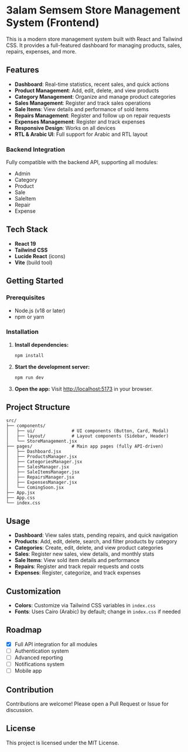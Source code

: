 
# 3alam Semsem Store Management System (Frontend)

This is a modern store management system built with React and Tailwind CSS. It provides a full-featured dashboard for managing products, sales, repairs, expenses, and more.

## Features

- **Dashboard**: Real-time statistics, recent sales, and quick actions
- **Product Management**: Add, edit, delete, and view products
- **Category Management**: Organize and manage product categories
- **Sales Management**: Register and track sales operations
- **Sale Items**: View details and performance of sold items
- **Repairs Management**: Register and follow up on repair requests
- **Expenses Management**: Register and track expenses
- **Responsive Design**: Works on all devices
- **RTL & Arabic UI**: Full support for Arabic and RTL layout

### Backend Integration
Fully compatible with the backend API, supporting all modules:
- Admin
- Category
- Product
- Sale
- SaleItem
- Repair
- Expense

## Tech Stack

- **React 19**
- **Tailwind CSS**
- **Lucide React** (icons)
- **Vite** (build tool)

## Getting Started

### Prerequisites
- Node.js (v18 or later)
- npm or yarn

### Installation

1. **Install dependencies:**
	```bash
	npm install
	```
2. **Start the development server:**
	```bash
	npm run dev
	```
3. **Open the app:**
	Visit [http://localhost:5173](http://localhost:5173) in your browser.

## Project Structure

```
src/
├── components/
│   ├── ui/              # UI components (Button, Card, Modal)
│   ├── layout/          # Layout components (Sidebar, Header)
│   └── StoreManagement.jsx
├── pages/               # Main app pages (fully API-driven)
│   ├── Dashboard.jsx
│   ├── ProductsManager.jsx
│   ├── CategoriesManager.jsx
│   ├── SalesManager.jsx
│   ├── SaleItemsManager.jsx
│   ├── RepairsManager.jsx
│   ├── ExpensesManager.jsx
│   └── ComingSoon.jsx
├── App.jsx
├── App.css
└── index.css
```

## Usage

- **Dashboard**: View sales stats, pending repairs, and quick navigation
- **Products**: Add, edit, delete, search, and filter products by category
- **Categories**: Create, edit, delete, and view product categories
- **Sales**: Register new sales, view details, and monthly stats
- **Sale Items**: View sold item details and performance
- **Repairs**: Register and track repair requests and costs
- **Expenses**: Register, categorize, and track expenses

## Customization

- **Colors**: Customize via Tailwind CSS variables in `index.css`
- **Fonts**: Uses Cairo (Arabic) by default; change in `index.css` if needed

## Roadmap

- [x] Full API integration for all modules
- [ ] Authentication system
- [ ] Advanced reporting
- [ ] Notifications system
- [ ] Mobile app

## Contribution

Contributions are welcome! Please open a Pull Request or Issue for discussion.

## License

This project is licensed under the MIT License.
